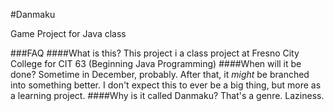 #Danmaku

Game Project for Java class

###FAQ
####What is this?
This project i a class project at Fresno City College for CIT 63 (Beginning Java Programming)
####When will it be done?
Sometime in December, probably. After that, it *might* be branched into something better.
I don't expect this to ever be a big thing, but more as a learning project.
####Why is it called Danmaku? That's a genre.
Laziness.
